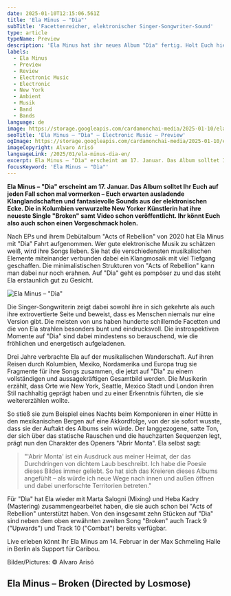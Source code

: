 ```yaml
---
date: 2025-01-10T12:15:06.561Z
title: 'Ela Minus – "Dìa"'
subTitle: 'Facettenreicher, elektronischer Singer-Songwriter-Sound'
type: article
typeName: Preview
description: 'Ela Minus hat ihr neues Album "Dìa" fertig. Holt Euch hier den ersten Eindruck und macht Euch bereit für zehn wunderbare Songs.'
labels:
  - Ela Minus
  - Preview
  - Review
  - Electronic Music
  - Electronic
  - New York
  - Ambient
  - Musik
  - Band
  - Bands
language: de
image: https://storage.googleapis.com/cardamonchai-media/2025-01-10/ela-minus-dia-soundsvegan-com-3-jpg-imagine-c8c8c8_9e9796_1024_768/640.webp
seoTitle: 'Ela Minus – "Dìa" – Electronic Music – Preview'
ogImage: https://storage.googleapis.com/cardamonchai-media/2025-01-10/ela-minus-dia-soundsvegan-com-og-jpg-imagine-585858_86807d_1200_628/640.webp
imageCopyright: Alvaro Arisó
languageLink: /2025/01/ela-minus-dia-en/
excerpt: Ela Minus – "Dìa" erscheint am 17. Januar. Das Album solltet Ihr Euch auf jeden Fall schon mal vormerken – Euch erwarten ausladende Klanglandschaften und fantasievolle Sounds aus der elektronischen Ecke. Die in Kolumbien verwurzelte New Yorker Künstlerin hat ihre neueste Single "Broken" samt Video schon veröffentlicht. Holt Euch hier den ersten Vorgeschmack!
focusKeyword: 'Ela Minus – "Dìa"'
---
```


**Ela Minus – "Dìa" erscheint am 17. Januar. Das Album solltet Ihr Euch auf jeden Fall schon mal vormerken – Euch erwarten ausladende Klanglandschaften und fantasievolle Sounds aus der elektronischen Ecke. Die in Kolumbien verwurzelte New Yorker Künstlerin hat ihre neueste Single "Broken" samt Video schon veröffentlicht. Ihr könnt Euch also auch schon einen Vorgeschmack holen.**

Nach EPs und ihrem Debütalbum "Acts of Rebellion" von 2020 hat Ela Minus mit "Dìa" Fahrt aufgenommen. Wer gute elektronische Musik zu schätzen weiß, wird ihre Songs lieben. Sie hat die verschiedensten musikalischen Elemente miteinander verbunden dabei ein Klangmosaik mit viel Tiefgang geschaffen. Die minimalistischen Strukturen von "Acts of Rebellion" kann man dabei nur noch erahnen. Auf "Dìa" geht es pompöser zu und das steht Ela erstaunlich gut zu Gesicht.

![Ela Minus – "Dìa"](https://storage.googleapis.com/cardamonchai-media/2025-01-10/ela-minus-dia-lp-cover-soundsvegan-com-jpg-imagine-e8e8e8_99847c_3000_3000/640.webp 'Ela Minus – "Dìa"')

Die Singer-Songwriterin zeigt dabei sowohl ihre in sich gekehrte als auch ihre extrovertierte Seite und beweist, dass es Menschen niemals nur eine Version gibt. Die meisten von uns haben hunderte schillernde Facetten und die von Ela strahlen besonders bunt und eindrucksvoll. Die instrospektiven Momente auf "Dìa" sind dabei mindestens so berauschend, wie die fröhlichen und energetisch aufgeladenen.

Drei Jahre verbrachte Ela auf der musikalischen Wanderschaft. Auf ihren Reisen durch Kolumbien, Mexiko, Nordamerika und Europa trug sie Fragmente für ihre Songs zusammen, die jetzt auf "Dìa" zu einem vollständigen und aussagekräftigen Gesamtbild werden. Die Musikerin erzählt, dass Orte wie New York, Seattle, Mexico Stadt und London ihren Stil nachhaltig geprägt haben und zu einer Erkenntnis führten, die sie weitererzählen wollte.

So stieß sie zum Beispiel eines Nachts beim Komponieren in einer Hütte in den mexikanischen Bergen auf eine Akkordfolge, von der sie sofort wusste, dass sie der Auftakt des Albums sein würde. Der langgezogene, satte Ton, der sich über das statische Rauschen und die hauchzarten Sequenzen legt, prägt nun den Charakter des Openers "Abrir Monta". Ela selbst sagt:

> "'Abrir Monta' ist ein Ausdruck aus meiner Heimat, der das Durchdringen von dichtem Laub beschreibt. Ich habe die Poesie dieses Bildes immer geliebt. So hat sich das Kreieren dieses Albums angefühlt – als würde ich neue Wege nach innen und außen öffnen und dabei unerforschte Territorien betreten."

Für "Dìa" hat Ela wieder mit Marta Salogni (Mixing) und Heba Kadry (Mastering) zusammengearbeitet haben, die sie auch schon bei "Acts of Rebellion" unterstützt haben. Von den insgesamt zehn Stücken auf "Dìa" sind neben dem oben erwähnten zweiten Song "Broken" auch Track 9 ("Upwards") und Track 10 ("Combat") bereits verfügbar.

Live erleben könnt Ihr Ela Minus am 14. Februar in der Max Schmeling Halle in Berlin als Support für Caribou.

Bilder/Pictures: © Alvaro Arisó

<Gallery name="ela-minus-dia" />

## Ela Minus – Broken (Directed by Losmose)

<YouTube id="cF4kF48inMA" />
